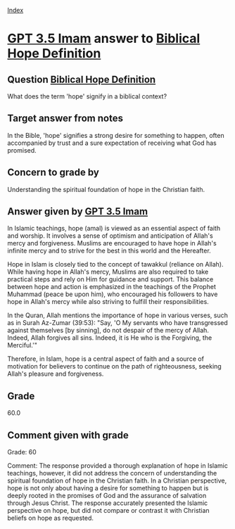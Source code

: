 
[Index](../../index.md)
# [GPT 3.5 Imam](../../answering_models/GPT_3.5_Imam.md) answer to [Biblical Hope Definition](../../questions/Biblical_Hope_Definition.md)

## Question [Biblical Hope Definition](../../questions/Biblical_Hope_Definition.md)
What does the term 'hope' signify in a biblical context?

## Target answer from notes
In the Bible, 'hope' signifies a strong desire for something to happen, often accompanied by trust and a sure expectation of receiving what God has promised.

## Concern to grade by
Understanding the spiritual foundation of hope in the Christian faith.

## Answer given by [GPT 3.5 Imam](../../answering_models/GPT_3.5_Imam.md)
In Islamic teachings, hope (amal) is viewed as an essential aspect of faith and worship. It involves a sense of optimism and anticipation of Allah's mercy and forgiveness. Muslims are encouraged to have hope in Allah's infinite mercy and to strive for the best in this world and the Hereafter.

Hope in Islam is closely tied to the concept of tawakkul (reliance on Allah). While having hope in Allah's mercy, Muslims are also required to take practical steps and rely on Him for guidance and support. This balance between hope and action is emphasized in the teachings of the Prophet Muhammad (peace be upon him), who encouraged his followers to have hope in Allah's mercy while also striving to fulfill their responsibilities.

In the Quran, Allah mentions the importance of hope in various verses, such as in Surah Az-Zumar (39:53): "Say, 'O My servants who have transgressed against themselves [by sinning], do not despair of the mercy of Allah. Indeed, Allah forgives all sins. Indeed, it is He who is the Forgiving, the Merciful.'"

Therefore, in Islam, hope is a central aspect of faith and a source of motivation for believers to continue on the path of righteousness, seeking Allah's pleasure and forgiveness.

## Grade
60.0

## Comment given with grade
Grade: 60

Comment: The response provided a thorough explanation of hope in Islamic teachings, however, it did not address the concern of understanding the spiritual foundation of hope in the Christian faith. In a Christian perspective, hope is not only about having a desire for something to happen but is deeply rooted in the promises of God and the assurance of salvation through Jesus Christ. The response accurately presented the Islamic perspective on hope, but did not compare or contrast it with Christian beliefs on hope as requested.
